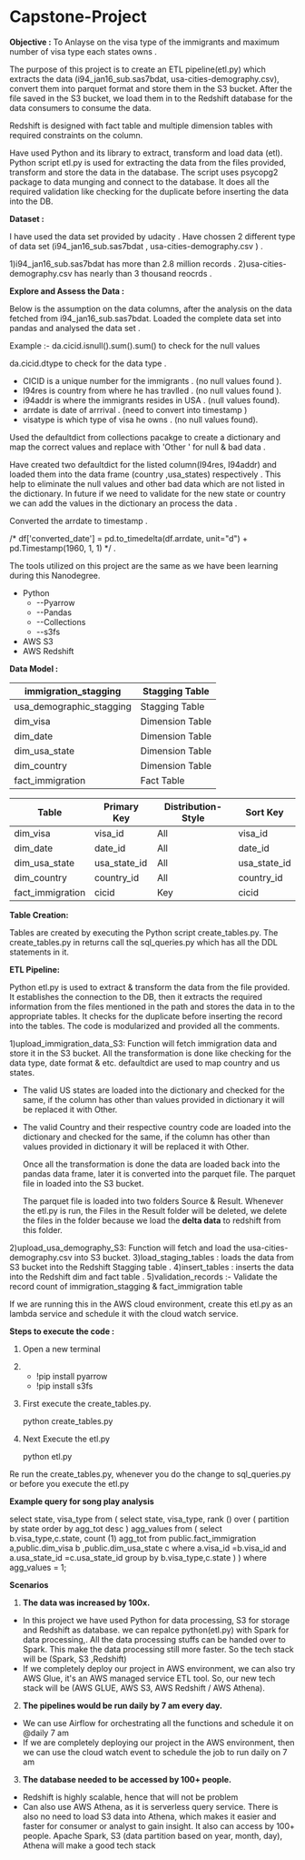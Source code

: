 # Capstone-Project

**Objective :**  To Anlayse on the visa type of the immigrants and maximum number of visa type each states owns . 

The purpose of this project is to create an ETL pipeline(etl.py) which extracts the data (i94\_jan16\_sub.sas7bdat, usa-cities-demography.csv), convert them into parquet format and store them in the S3 bucket. After the file saved in the S3 bucket, we load them in to the Redshift database for the data consumers to consume the data.

Redshift is designed with fact table and multiple dimension tables with required constraints on the column.

Have used Python and its library to extract, transform and load data (etl). Python script etl.py is used for extracting the data from the files provided, transform and store the data in the database. The script uses psycopg2 package to data munging and connect to the database. It does all the required validation like checking for the duplicate before inserting the data into the DB.

 
**Dataset :**

I have used the data set provided by udacity . Have chossen 2 different type of data set (i94\_jan16\_sub.sas7bdat , usa-cities-demography.csv ) .

   1)i94\_jan16\_sub.sas7bdat has more than 2.8 million records .
   2)usa-cities-demography.csv has nearly than 3 thousand reocrds .

**Explore and Assess the Data :**
 
 Below is the assumption on the data columns, after the analysis on the data fetched from i94\_jan16\_sub.sas7bdat.
 Loaded the complete data set into pandas and analysed the data set .

Example :- da.cicid.isnull().sum().sum() to check for the null values

   da.cicid.dtype  to check for the data type .

- CICID is a unique number for the immigrants . (no null values found ).
- I94res is country from where he has travlled . (no null values found ).
- i94addr is where the immigrants resides in USA .  (null values found).
- arrdate is date of arrrival .  (need to convert into timestamp )
- visatype is which type of visa he owns . (no null values found).

Used the defaultdict from collections pacakge to create a dictionary and map the correct values and replace with &#39;Other &#39; for null &amp; bad data .

Have created two defaultdict for the listed column(I94res, I94addr) and loaded them into the data frame (country ,usa\_states) respectively . This help to eliminate the null values and other bad data which are not listed in the dictionary. In future if we need to validate for the new state or country we can add the values in the dictionary an process the data .

Converted the arrdate to timestamp .

/\* df[&#39;converted\_date&#39;] =  pd.to\_timedelta(df.arrdate, unit=&quot;d&quot;) + pd.Timestamp(1960, 1, 1) \*/ .

The tools utilized on this project are the same as we have been learning during this Nanodegree.

-  Python
    - --Pyarrow
    - --Pandas
    - --Collections
    - --s3fs
- AWS S3
- AWS Redshift

**Data Model :**

 
| immigration\_stagging | Stagging Table |
| --- | --- |
| usa\_demographic\_stagging | Stagging Table |
| dim\_visa | Dimension Table |
| dim\_date | Dimension Table |
| dim\_usa\_state | Dimension Table |
| dim\_country | Dimension Table |
| fact\_immigration | Fact Table |

| Table | Primary Key | Distribution-Style | Sort Key |
| --- | --- | --- | --- |
| dim\_visa | visa\_id | All | visa\_id |
| dim\_date | date\_id | All | date\_id |
| dim\_usa\_state | usa\_state\_id | All | usa\_state\_id |
| dim\_country | country\_id | All | country\_id |
| fact\_immigration | cicid | Key | cicid |

**Table Creation:**

Tables are created by executing the Python script create\_tables.py. The create\_tables.py in returns call the sql\_queries.py which has all the DDL statements in it.

**ETL Pipeline:**

 Python etl.py is used to extract &amp; transform the data from the file provided. It establishes the connection to the DB, then it extracts the required information from the files mentioned in the path and stores the data in to the appropriate tables. It checks for the duplicate before inserting the record into the tables. The code is modularized and provided all the comments.

 1)upload\_immigration\_data\_S3: Function will fetch immigration data and store it in the S3 bucket. All the transformation is done like checking for the data type, date format &amp; etc. defaultdict are used to map country and us states.

  -  The valid US states are loaded into the dictionary and checked for the same, if the column has other than values provided in dictionary it will be replaced it with Other.
- The valid Country and their respective country code are loaded into the dictionary and checked for the same, if the column has other than values provided in dictionary it will be replaced it with Other.

  Once all the transformation is done the data are loaded back into the pandas data frame, later it is converted into the parquet file. The parquet file in loaded into the S3 bucket.

  The parquet file is loaded into two folders Source &amp; Result.  Whenever the etl.py is run, the Files in the Result folder will be deleted, we delete the files in the folder because we load the **delta data** to redshift from this folder.

 2)upload\_usa\_demography\_S3: Function will fetch and load the usa-cities-demography.csv into S3 bucket.
 3)load\_staging\_tables : loads  the data from S3 bucket into the Redshift Stagging table .
 4)insert\_tables : inserts the data into the Redshift dim and fact table .
 5)validation\_records :-  Validate the record count of immigration\_stagging &amp; fact\_immigration table

If we are running this in the AWS cloud environment, create this etl.py as an lambda service and schedule it with the cloud watch service.

**Steps to execute the code :**

1. Open a new terminal
2. - !pip install pyarrow
   - !pip install s3fs

3. First execute the create\_tables.py.

   python create\_tables.py

4. Next Execute the etl.py

   python etl.py

 
Re run the create\_tables.py, whenever you do the change to sql\_queries.py or before you execute the etl.py

**Example query for song play analysis**

select state, visa\_type from
(
select state, visa\_type, rank () over ( partition by state order by agg\_tot desc ) agg\_values
from
(
select b.visa\_type,c.state,
count (1) agg\_tot
from public.fact\_immigration a,public.dim\_visa b ,public.dim\_usa\_state c
where a.visa\_id =b.visa\_id
and a.usa\_state\_id =c.usa\_state\_id
group by b.visa\_type,c.state
) )
where agg\_values = 1;


**Scenarios**

1. **The data was increased by 100x.** 
 
 -  In this project we have used Python for data processing, S3 for storage and Redshift as database. we can repalce                         python(etl.py) with Spark for data processing,. All the data processing stuffs can be handed over to Spark.  This make the data         processing still more faster. So the tech stack will be (Spark, S3 ,Redshift)
 - If we completely deploy our project in AWS environment, we can also try AWS Glue, it&#39;s an AWS managed service ETL tool. So, our      new tech stack will be (AWS GLUE, AWS S3, AWS Redshift / AWS Athena).

2. **The pipelines would be run daily by 7 am every day.**  

- We can use Airflow for orchestrating all the functions and schedule it on @daily 7 am
- If we are completely deploying our project in the AWS environment, then we can use the cloud watch event to schedule the job to run     daily on 7 am

3. **The database needed to be accessed by 100+ people.**

- Redshift is highly scalable, hence that will not be problem
- Can also use AWS Athena, as it is serverless query service. There is also no need to load S3 data into Athena, which makes it easier     and faster for consumer or analyst to gain insight. It also can access by 100+ people.
  Apache Spark, S3 (data partition based on year, month, day), Athena will make a good tech stack
